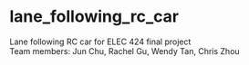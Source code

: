 # lane_following_rc_car

Lane following RC car for ELEC 424 final project\
Team members: Jun Chu, Rachel Gu, Wendy Tan, Chris Zhou
